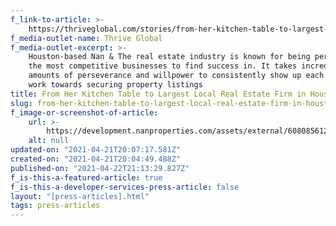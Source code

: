 ```yaml
---
f_link-to-article: >-
    https://thriveglobal.com/stories/from-her-kitchen-table-to-largest-local-real-estate-firm-in-houston/
f_media-outlet-name: Thrive Global
f_media-outlet-excerpt: >-
    Houston-based Nan & The real estate industry is known for being perhaps one of
    the most competitive businesses to find success in. It takes incredible
    amounts of perseverance and willpower to consistently show up each day and
    work towards securing property listings
title: From Her Kitchen Table to Largest Local Real Estate Firm in Houston
slug: from-her-kitchen-table-to-largest-local-real-estate-firm-in-houston
f_image-or-screenshot-of-article:
    url: >-
        https://development.nanproperties.com/assets/external/6080856120005636e0110b09_screen_shot_2021-04-21_at_8.44.56_AM.png
    alt: null
updated-on: "2021-04-21T20:07:17.581Z"
created-on: "2021-04-21T20:04:49.488Z"
published-on: "2021-04-22T21:13:29.827Z"
f_is-this-a-featured-article: true
f_is-this-a-developer-services-press-article: false
layout: "[press-articles].html"
tags: press-articles
---
```

